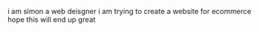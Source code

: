 i am simon a web deisgner 
i am trying to create a website for ecommerce hope this will end up great
